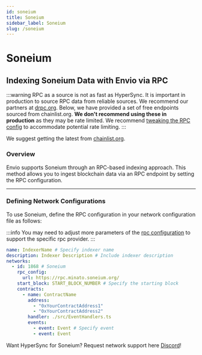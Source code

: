 ```yaml
---
id: soneium
title: Soneium
sidebar_label: Soneium
slug: /soneium
---
```


# Soneium

## Indexing Soneium Data with Envio via RPC

:::warning
RPC as a source is not as fast as HyperSync. It is important in production to source RPC data from reliable sources. We recommend our partners at [drpc.org](https://drpc.org). Below, we have provided a set of free endpoints sourced from chainlist.org. **We don't recommend using these in production** as they may be rate limited. We recommend [tweaking the RPC config](./rpc-sync) to accommodate potential rate limiting.
:::

We suggest getting the latest from [chainlist.org](https://chainlist.org).

### Overview

Envio supports Soneium through an RPC-based indexing approach. This method allows you to ingest blockchain data via an RPC endpoint by setting the RPC configuration.

---

### Defining Network Configurations

To use Soneium, define the RPC configuration in your network configuration file as follows:

:::info
You may need to adjust more parameters of the [rpc configuration](./rpc-sync) to support the specific rpc provider. 
:::

```yaml
name: IndexerName # Specify indexer name
description: Indexer Description # Include indexer description
networks:
  - id: 1868 # Soneium
    rpc_config:
      url: https://rpc.minato.soneium.org/ 
    start_block: START_BLOCK_NUMBER # Specify the starting block
    contracts:
      - name: ContractName
        address:
          - "0xYourContractAddress1"
          - "0xYourContractAddress2"
        handler: ./src/EventHandlers.ts
        events:
          - event: Event # Specify event
          - event: Event
```

Want HyperSync for Soneium? Request network support here [Discord](https://discord.gg/fztEvj79m3)!
